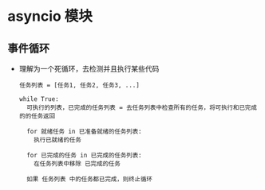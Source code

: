 # asyncio 模块

## 事件循环

+ 理解为一个死循环，去检测并且执行某些代码

  ```
  任务列表 = [任务1, 任务2, 任务3, ...]

  while True:
    可执行的列表，已完成的任务列表 = 去任务列表中检查所有的任务，将可执行和已完成的的任务返回

    for 就绪任务 in 已准备就绪的任务列表: 
      执行已就绪的任务

    for 已完成的任务 in 已完成的任务列表:
      在任务列表中移除 已完成的任务

    如果 任务列表 中的任务都已完成，则终止循环
  ```

